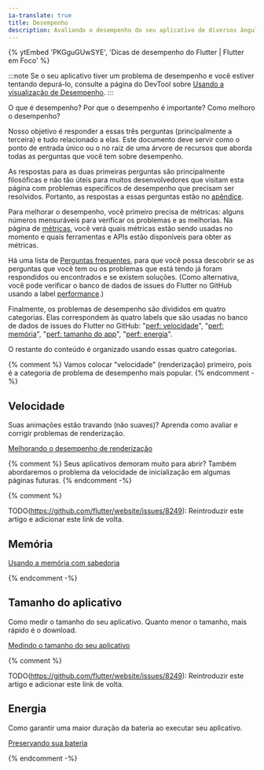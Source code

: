 ```yaml
---
ia-translate: true
title: Desempenho
description: Avaliando o desempenho do seu aplicativo de diversos ângulos.
---
```


{% ytEmbed 'PKGguGUwSYE', 'Dicas de desempenho do Flutter | Flutter em Foco' %}

:::note
Se o seu aplicativo tiver um problema de desempenho e você estiver tentando
depurá-lo, consulte a página do DevTool sobre
[Usando a visualização de Desempenho][].
:::

[Usando a visualização de Desempenho]: /tools/devtools/performance

O que é desempenho? Por que o desempenho é importante? Como melhoro o desempenho?

Nosso objetivo é responder a essas três perguntas (principalmente a terceira) e
tudo relacionado a elas. Este documento deve servir como o ponto de entrada único
ou o nó raiz de uma árvore de recursos que aborda todas as perguntas
que você tem sobre desempenho.

As respostas para as duas primeiras perguntas são principalmente filosóficas e não
tão úteis para muitos desenvolvedores que visitam esta página com problemas
específicos de desempenho que precisam ser resolvidos.
Portanto, as respostas a essas
perguntas estão no [apêndice](/perf/appendix).

Para melhorar o desempenho, você primeiro precisa de métricas: alguns números
mensuráveis para verificar os problemas e as melhorias.
Na página de [métricas](/perf/metrics),
você verá quais métricas estão sendo usadas no momento e
quais ferramentas e APIs estão disponíveis para obter as métricas.

Há uma lista de [Perguntas frequentes](/perf/faq),
para que você possa descobrir se as perguntas que você tem ou os problemas que
está tendo já foram respondidos ou encontrados e se existem soluções.
(Como alternativa, você pode verificar o banco de dados de issues do Flutter no
GitHub usando a label [performance][performance].)

Finalmente, os problemas de desempenho são divididos em quatro categorias. Elas
correspondem às quatro labels que são usadas no banco de dados de issues do
Flutter no GitHub: "[perf: velocidade][speed]", "[perf: memória][memory]",
"[perf: tamanho do app][size]", "[perf: energia][energy]".

O restante do conteúdo é organizado usando essas quatro categorias.

{% comment %}
Vamos colocar "velocidade" (renderização) primeiro, pois é a categoria de
problema de desempenho mais popular.
{% endcomment -%}

## Velocidade

Suas animações estão travando (não suaves)? Aprenda como avaliar e corrigir
problemas de renderização.

[Melhorando o desempenho de renderização](/perf/rendering-performance)

{% comment %}
Seus aplicativos demoram muito para abrir? Também abordaremos o problema da
velocidade de inicialização em algumas páginas futuras.
{% endcomment -%}

{% comment %}

TODO(<https://github.com/flutter/website/issues/8249>): Reintroduzir este artigo e adicionar este link de volta.

## Memória

[Usando a memória com sabedoria](/perf/memory)

{% endcomment -%}

## Tamanho do aplicativo

Como medir o tamanho do seu aplicativo. Quanto menor o tamanho, mais rápido é
o download.

[Medindo o tamanho do seu aplicativo][]

{% comment %}

TODO(<https://github.com/flutter/website/issues/8249>): Reintroduzir este artigo e adicionar este link de volta.

## Energia

Como garantir uma maior duração da bateria ao executar seu aplicativo.

[Preservando sua bateria](/perf/power)

{% endcomment -%}

[Medindo o tamanho do seu aplicativo]: /perf/app-size

[speed]: {{site.repo.flutter}}/issues?q=is%3Aopen+label%3A%22perf%3A+speed%22+sort%3Aupdated-asc+
[energy]: {{site.repo.flutter}}/issues?q=is%3Aopen+label%3A%22perf%3A+energy%22+sort%3Aupdated-asc+
[memory]: {{site.repo.flutter}}/issues?q=is%3Aopen+label%3A%22perf%3A+memory%22+sort%3Aupdated-asc+
[size]: {{site.repo.flutter}}/issues?q=is%3Aopen+label%3A%22perf%3A+app+size%22+sort%3Aupdated-asc+
[performance]: {{site.repo.flutter}}/issues?q=+label%3A%22severe%3A+performance%22
